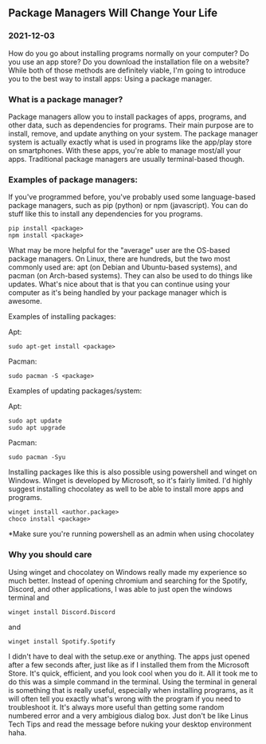 <!---
title:Package Managers Will Change Your Life
date:Fri, 03 Dec 2021 22:00:00 EDT
description:How do you go about installing programs normally on your computer? Do you use an app store? Do you download the installation file on a website? While both of those methods are definitely viable, I'm going to introduce you to the best way to install apps
--->

## Package Managers Will Change Your Life

### 2021-12-03

How do you go about installing programs normally on your computer? Do you use an app store? Do you download the installation file on a website? While both of those methods are definitely viable, I'm going to introduce you to the best way to install apps: Using a package manager.

### What is a package manager?

Package managers allow you to install packages of apps, programs, and other data, such as dependencies for programs. Their main purpose are to install, remove, and update anything on your system. The package manager system is actually exactly what is used in programs like the app/play store on smartphones. With these apps, you're able to manage most/all your apps. Traditional package managers are usually terminal-based though.

### Examples of package managers:

If you've programmed before, you've probably used some language-based package managers, such as pip (python) or npm (javascript). You can do stuff like this to install any dependencies for you programs.

```
pip install <package>
npm install <package>
```

What may be more helpful for the "average" user are the OS-based package managers. On Linux, there are hundreds, but the two most commonly used are: apt (on Debian and Ubuntu-based systems), and pacman (on Arch-based systems). They can also be used to do things like updates. What's nice about that is that you can continue using your computer as it's being handled by your package manager which is awesome.

Examples of installing packages:

Apt:

```
sudo apt-get install <package>
```

Pacman:

```
sudo pacman -S <package>
```

Examples of updating packages/system:

Apt:

```
sudo apt update
sudo apt upgrade
```

Pacman:

```
sudo pacman -Syu
```

Installing packages like this is also possible using powershell and winget on Windows. Winget is developed by Microsoft, so it's fairly limited. I'd highly suggest installing chocolatey as well to be able to install more apps and programs.

```
winget install <author.package>
choco install <package>
```

\*Make sure you're running powershell as an admin when using chocolatey

### Why you should care

Using winget and chocolatey on Windows really made my experience so much better. Instead of opening chromium and searching for the Spotify, Discord, and other applications, I was able to just open the windows terminal and

```
winget install Discord.Discord
```

and

```
winget install Spotify.Spotify
```

I didn't have to deal with the setup.exe or anything. The apps just opened after a few seconds after, just like as if I installed them from the Microsoft Store. It's quick, efficient, and you look cool when you do it. All it took me to do this was a simple command in the terminal. Using the terminal in general is something that is really useful, especially when installing programs, as it will often tell you exactly what's wrong with the program if you need to troubleshoot it. It's always more useful than getting some random numbered error and a very ambigious dialog box. Just don't be like Linus Tech Tips and read the message before nuking your desktop environment haha.
